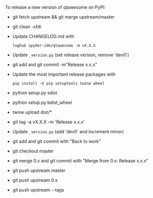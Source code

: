 To release a new version of qtawesome on PyPI:

* git fetch upstream && git merge upstream/master

* git clean -xfdi

* Update CHANGELOG.md with

      loghub spyder-ide/qtawesome -m vX.X.X

* Update `_version.py` (set release version, remove 'dev0')

* git add and git commit -m"Release x.x.x"

* Update the most important release packages with

      pip install -U pip setuptools twine wheel

* python setup.py sdist

* python setup.py bdist_wheel

* twine upload dist/*

* git tag -a vX.X.X -m 'Release x.x.x'

* Update `_version.py` (add 'dev0' and increment minor)

* git add and git commit with "Back to work"

* git checkout master

* git merge 0.x and git commit with "Merge from 0.x: Release x.x.x"

* git push upstream master

* git push upstream 0.x

* git push upstream --tags
